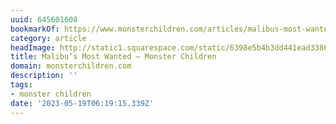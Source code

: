 ```yaml
---
uuid: 645601608
bookmarkOf: https://www.monsterchildren.com/articles/malibus-most-wanted-log-rap
category: article
headImage: http://static1.squarespace.com/static/6398e5b4b3dd441ead33860a/t/645fd33624e9ee4e3ebb1036/1684001600513/ck_uso_0804-5.JPG?format=1500w
title: Malibu’s Most Wanted — Monster Children
domain: monsterchildren.com
description: ''
tags:
- monster children
date: '2023-05-19T06:19:15.339Z'
---
```




